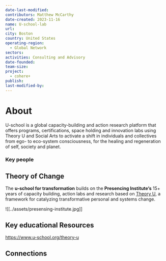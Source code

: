 ```yaml
---
date-last-modified: 
contributors: Matthew McCarthy
date-created: 2023-11-16
name: U-school-lab
url: 
city: Boston
country: United States
operating-region:
  - Global Network
sectors: 
activities: Consulting and Advisory
date-founded: 
team-size: 
project:
  - cohere+
publish: 
last-modified-by:
---
```


# About 

 U-school is a global capacity-building and action research platform that offers programs, certifications, space holding and innovation labs using Theory U and Social Arts to activate a shift in individuals and collectives from ego- to eco-system consciousness, for the healing and regeneration of self, society and planet.

### Key people 

## Theory of Change 
  
The **u-school for transformation** builds on the **Presencing Institute’s** 15+ years of capacity building, action labs and research based on [Theory U](https://www.u-school.org/theory-u), a framework for catalyzing transformative personal and systems change.

![[../assets/presensing-institute.jpg]]
## Key educational Resources 

https://www.u-school.org/theory-u
## Connections 

